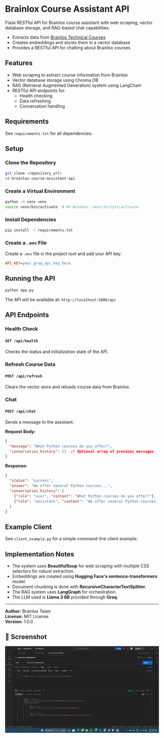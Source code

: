 # Brainlox Course Assistant API

Flask RESTful API for Brainlox course assistant with web scraping, vector database storage, and RAG-based chat capabilities.

- Extracts data from [Brainlox Technical Courses](https://brainlox.com/courses/category/technical)
- Creates embeddings and stores them in a vector database
- Provides a RESTful API for chatting about Brainlox courses

## Features

- Web scraping to extract course information from Brainlox
- Vector database storage using Chroma DB
- RAG (Retrieval Augmented Generation) system using LangChain
- RESTful API endpoints for:
  - Health checking
  - Data refreshing
  - Conversation handling

## Requirements

See `requirements.txt` for all dependencies.

## Setup

### Clone the Repository
```bash
git clone <repository_url>
cd brainlox-course-assistant-api
```

### Create a Virtual Environment
```bash
python -m venv venv
source venv/bin/activate  # On Windows: venv\Scripts\activate
```

### Install Dependencies
```bash
pip install -r requirements.txt
```

### Create a `.env` File
Create a `.env` file in the project root and add your API key:
```ini
API_KEY=your_groq_api_key_here
```

## Running the API
```bash
python app.py
```
The API will be available at: `http://localhost:5000/api`

## API Endpoints

### Health Check
#### `GET /api/health`
Checks the status and initialization state of the API.

### Refresh Course Data
#### `POST /api/refresh`
Clears the vector store and reloads course data from Brainlox.

### Chat
#### `POST /api/chat`
Sends a message to the assistant.

**Request Body:**
```json
{
  "message": "What Python courses do you offer?",
  "conversation_history": []  // Optional array of previous messages
}
```

**Response:**
```json
{
  "status": "success",
  "answer": "We offer several Python courses...",
  "conversation_history": [
    {"role": "user", "content": "What Python courses do you offer?"},
    {"role": "assistant", "content": "We offer several Python courses..."}
  ]
}
```

## Example Client
See `client_example.py` for a simple command-line client example.

## Implementation Notes

- The system uses **BeautifulSoup** for web scraping with multiple CSS selectors for robust extraction.
- Embeddings are created using **Hugging Face's sentence-transformers** model.
- Document chunking is done with **RecursiveCharacterTextSplitter**.
- The RAG system uses **LangGraph** for orchestration.
- The LLM used is **Llama 3 8B** provided through **Groq**.

---

**Author:** Brainlox Team  
**License:** MIT License  
**Version:** 1.0.0

## 📸 Screenshot
![Conversation screenshot](https://github.com/ModelMaestro-743/Brainlox-Course-Assistant-API/blob/master/image/Conversation%20SS.png)